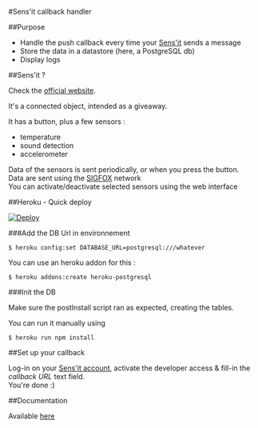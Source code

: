 #Sens'it callback handler

##Purpose

* Handle the push callback every time your [Sens'it](http://sensit.io) sends a message  
* Store the data in a datastore (here, a PostgreSQL db) 
* Display logs

##Sens'it ?

Check the [official website](http://sensit.io).

It's a connected object, intended as a giveaway.

It has a button, plus a few sensors :
* temperature
* sound detection
* accelerometer

Data of the sensors is sent periodically, or when you press the button.  
Data are sent using the [SIGFOX](http://sigfox.com) network  
You can activate/deactivate selected sensors using the web interface


##Heroku - Quick deploy

[![Deploy](https://www.herokucdn.com/deploy/button.png)](https://heroku.com/deploy?template=https://github.com/nicolsc/sensit-callback/tree/master)

###Add the DB Url in environnement

```
$ heroku config:set DATABASE_URL=postgresql:///whatever 
```

You can use an heroku addon for this : 

```
$ heroku addons:create heroku-postgresql
```

###Init the DB

Make sure the postInstall script ran as expected, creating the tables.

You can run it manually using  

```
$ heroku run npm install
```

##Set up your callback

Log-in on your [Sens'it account](https://www.sensit.io/account), activate the developer access & fill-in the _callback URL_ text field.  
You're done :)

##Documentation

Available [here](https://api.sensit.io/v1/)